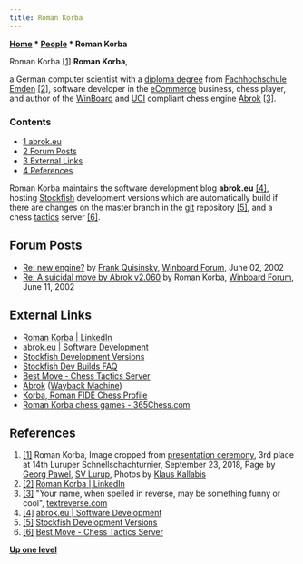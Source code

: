 ```yaml
---
title: Roman Korba
---
```

**[Home](Home "Home") \* [People](People "People") \* Roman Korba**



 [](https://schach.svlurup.de/turnier/14.schnellschachturnier_bilder/siegerehrung.html) Roman Korba <a id="cite-note-1" href="#cite-ref-1">[1]</a> 
**Roman Korba**,  
 
a German computer scientist with a [diploma degree](https://en.wikipedia.org/wiki/Diploma) from [Fachhochschule Emden](https://de.wikipedia.org/wiki/Hochschule_Emden/Leer) <a id="cite-note-2" href="#cite-ref-2">[2]</a>, software developer in the [eCommerce](https://en.wikipedia.org/wiki/E-commerce) business, chess player, 
and author of the [WinBoard](WinBoard "WinBoard") and [UCI](UCI "UCI") compliant chess engine [Abrok](Abrok "Abrok") <a id="cite-note-3" href="#cite-ref-3">[3]</a>. 



### Contents


* [1 abrok.eu](#abrok.eu)
* [2 Forum Posts](#forum-posts)
* [3 External Links](#external-links)
* [4 References](#references)






Roman Korba maintains the software development blog **abrok.eu** <a id="cite-note-4" href="#cite-ref-4">[4]</a>, 
hosting [Stockfish](Stockfish "Stockfish") development versions which are automatically build if there are changes on the master branch in the [git](https://en.wikipedia.org/wiki/Git) repository 
<a id="cite-note-5" href="#cite-ref-5">[5]</a>, 
and a chess [tactics](Tactics "Tactics") server <a id="cite-note-6" href="#cite-ref-6">[6]</a>.



## Forum Posts


* [Re: new engine?](http://www.open-aurec.com/wbforum/viewtopic.php?f=18&t=37542#p142875) by [Frank Quisinsky](Frank_Quisinsky "Frank Quisinsky"), [Winboard Forum](Computer_Chess_Forums "Computer Chess Forums"), June 02, 2002
* [Re: A suicidal move by Abrok v2.060](http://www.open-aurec.com/wbforum/viewtopic.php?f=18&t=37699#p143534) by Roman Korba, [Winboard Forum](Computer_Chess_Forums "Computer Chess Forums"), June 11, 2002


## External Links


* [Roman Korba | LinkedIn](https://www.linkedin.com/in/roman-korba-90813696/)
* [abrok.eu | Software Development](http://blog.abrok.eu/)
* [Stockfish Development Versions](http://abrok.eu/stockfish/)
* [Stockfish Dev Builds FAQ](http://blog.abrok.eu/stockfish-dev-builds-faq/)
* [Best Move - Chess Tactics Server](http://bestmove.abrok.eu/)
* [Abrok](https://web.archive.org/web/20060418232751/http://romankorba.homepage.t-online.de/) ([Wayback Machine](https://en.wikipedia.org/wiki/Wayback_Machine))
* [Korba, Roman FIDE Chess Profile](http://ratings.fide.com/card.phtml?event=4690532)
* [Roman Korba chess games - 365Chess.com](https://www.365chess.com/players/Roman_Korba)


## References


1. <a id="cite-ref-1" href="#cite-note-1">[1]</a> Roman Korba, Image cropped from [presentation ceremony](https://schach.svlurup.de/turnier/14.schnellschachturnier_bilder/siegerehrung.html), 3rd place at 14th Luruper Schnellschachturnier, September 23, 2018, Page by [Georg Pawel](https://schach.svlurup.de/turnier/14.schnellschachturnier_bilder/impressionen_3.html), [SV Lurup](https://schach.svlurup.de/), Photos by [Klaus Kallabis](https://schach.svlurup.de/bilder00/kaderseiten/klauskader.htm)
2. <a id="cite-ref-2" href="#cite-note-2">[2]</a> [Roman Korba | LinkedIn](https://www.linkedin.com/in/roman-korba-90813696/)
3. <a id="cite-ref-3" href="#cite-note-3">[3]</a> "Your name, when spelled in reverse, may be something funny or cool", [textreverse.com](http://www.textreverse.com/)
4. <a id="cite-ref-4" href="#cite-note-4">[4]</a> [abrok.eu | Software Development](http://blog.abrok.eu/)
5. <a id="cite-ref-5" href="#cite-note-5">[5]</a> [Stockfish Development Versions](http://abrok.eu/stockfish/)
6. <a id="cite-ref-6" href="#cite-note-6">[6]</a> [Best Move - Chess Tactics Server](http://bestmove.abrok.eu/)

**[Up one level](People "People")**







 
